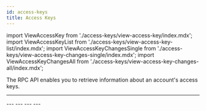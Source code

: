 ```yaml
---
id: access-keys
title: Access Keys
---
```


import ViewAccessKey from './access-keys/view-access-key/index.mdx';
import ViewAccessKeyList from './access-keys/view-access-key-list/index.mdx';
import ViewAccessKeyChangesSingle from './access-keys/view-access-key-changes-single/index.mdx';
import ViewAccessKeyChangesAll from './access-keys/view-access-key-changes-all/index.mdx';

The RPC API enables you to retrieve information about an account's access keys.

---
<ViewAccessKey />
---
<ViewAccessKeyList />
---
<ViewAccessKeyChangesSingle />
---
<ViewAccessKeyChangesAll />
---
